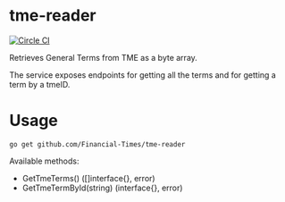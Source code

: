 # tme-reader

[![Circle CI](https://circleci.com/gh/Financial-Times/tme-reader/tree/master.png?style=shield)](https://circleci.com/gh/Financial-Times/tme-reader/tree/master)

Retrieves General Terms from TME as a byte array.

The service exposes endpoints for getting all the terms and for getting a term by a tmeID.


# Usage
`go get github.com/Financial-Times/tme-reader`

Available methods:

* GetTmeTerms() ([]interface{}, error)	
* GetTmeTermById(string) (interface{}, error)